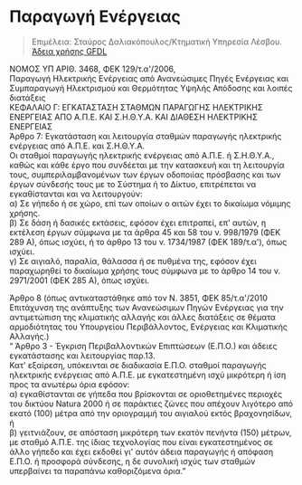 # Παραγωγή Ενέργειας

>Επιμέλεια: Σταύρος Δαλιακόπουλος/Κτηματική Υπηρεσία Λέσβου. [Άδεια χρήσης GFDL](http://www.gnu.org/licenses/fdl.html)

ΝΟΜΟΣ ΥΠ ΑΡΙΘ. 3468, ΦΕΚ 129/τ.α'/2006,  
Παραγωγή Ηλεκτρικής Ενέργειας από Ανανεώσιμες Πηγές Ενέργειας και Συμπαραγωγή Ηλεκτρισμού και Θερμότητας Υψηλής Απόδοσης και λοιπές διατάξεις  
ΚΕΦΑΛΑΙΟ Γ: ΕΓΚΑΤΑΣΤΑΣΗ ΣΤΑΘΜΩΝ ΠΑΡΑΓΩΓΗΣ ΗΛΕΚΤΡΙΚΗΣ ΕΝΕΡΓΕΙΑΣ ΑΠΟ Α.Π.Ε. ΚΑΙ Σ.Η.Θ.Υ.Α. ΚΑΙ ΔΙΑΘΕΣΗ ΗΛΕΚΤΡΙΚΗΣ ΕΝΕΡΓΕΙΑΣ  
Άρθρο 7: Εγκατάσταση και λειτουργία σταθμών παραγωγής ηλεκτρικής ενέργειας από Α.Π.Ε. και Σ.Η.Θ.Υ.Α.  
Οι σταθμοί παραγωγής ηλεκτρικής ενέργειας από Α.Π.Ε. ή Σ.Η.Θ.Υ.Α., καθώς και κάθε έργο που συνδέεται με την κατασκευή και τη λειτουργία τους, συμπεριλαμβανομένων των έργων οδοποιίας πρόσβασης και των έργων σύνδεσής τους με το Σύστημα ή το Δίκτυο, επιτρέπεται να εγκαθίστανται και να λειτουργούν:  
α) Σε γήπεδο ή σε χώρο, επί των οποίων ο αιτών έχει το δικαίωμα νόμιμης χρήσης.  
β) Σε δάση ή δασικές εκτάσεις, εφόσον έχει επιτραπεί, επ' αυτών, η εκτέλεση έργων σύμφωνα με τα άρθρα 45 και 58 του ν. 998/1979 (ΦΕΚ 289 Α), όπως ισχύει, ή το άρθρο 13 του ν. 1734/1987 (ΦΕΚ 189/τ.α'), όπως ισχύει.  
γ) Σε αιγιαλό, παραλία, θάλασσα ή σε πυθμένα της, εφόσον έχει παραχωρηθεί το δικαίωμα χρήσης τους σύμφωνα με το άρθρο 14 του ν. 2971/2001 (ΦΕΚ 285 Α), όπως ισχύει.  

Άρθρο 8 (όπως αντικαταστάθηκε από τον Ν. 3851, ΦΕΚ 85/τ.α'/2010 Επιτάχυνση της ανάπτυξης των Ανανεώσιμων Πηγών Ενέργειας για την αντιμετώπιση της κλιματικής αλλαγής και άλλες διατάξεις σε θέματα αρμοδιότητας του Υπουργείου Περιβάλλοντος, Ενέργειας και Κλιματικής Αλλαγής.)  
“ Άρθρο 3 - Έγκριση Περιβαλλοντικών Επιπτώσεων (Ε.Π.Ο.) και άδειες εγκατάστασης και λειτουργίας παρ.13.  
Κατ' εξαίρεση, υπόκεινται σε διαδικασία Ε.Π.Ο. σταθμοί παραγωγής ηλεκτρικής ενέργειας από Α.Π.Ε. με εγκατεστημένη ισχύ μικρότερη ή ίση προς τα ανωτέρω όρια εφόσον:   
α) εγκαθίστανται σε γήπεδα που βρίσκονται σε οριοθετημένες περιοχές του δικτύου Natura 2000 ή σε παράκτιες ζώνες που απέχουν λιγότερο από εκατό (100) μέτρα από την οριογραμμή του αιγιαλού εκτός βραχονησίδων, ή  
β) γειτνιάζουν, σε απόσταση μικρότερη των εκατόν πενήντα (150) μέτρων, με σταθμό Α.Π.Ε. της ίδιας τεχνολογίας που είναι εγκατεστημένος σε άλλο γήπεδο και έχει εκδοθεί γι' αυτόν άδεια παραγωγής ή απόφαση Ε.Π.Ο. ή προσφορά σύνδεσης, η δε συνολική ισχύς των σταθμών υπερβαίνει τα παραπάνω καθοριζόμενα όρια.”
